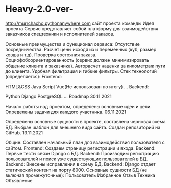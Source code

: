 # Heavy-2.0-ver-
http://murrchacho.pythonanywhere.com сайт проекта команды
Идея проекта
Сервис представляет собой платформу для взаимодействия заказчиков спецтехники и исполнителей заказов.

Основные преимущества и функционал сервиса:
Отсутствие посредничества.
Расчет цены исходя из и переменных (куб, размер ковша и т.д).
Проверка состояния заказа.
Социофобоориентированность (сервис должен минимизировать общение клиента и заказчика).
Авторасчет наценки за километраж пути до клиента.
Удобная фильтрация и гибкие фильтры.
Стек технологий (определяется):
Frontend:


HTML&CSS
Java Script
Vue(Не использован по итогу)
...
Backend:

Python
Django
PostgreSQL
...
Roadmap
30.11.2021

Начало работы над проектом, определены основные идеи и цели.
Определены задачи для каждого участника.
06.11.2021

Определены основные сущности в проекте, составлена черновая схема БД.
Выбран шаблон для внешнего вида сайта.
Создан репозиторий на GitHub.
13.11.2021

Общие: Составлен начальный план для взаимодействия пользователя с сайтом.
Frontend: Создаем страницу регистрации и входа.
Backend: Первые тесты связи Django с БД.
Backend: Производим регистрацию пользователей и поиск уже существующих пользователей в БД.
Backend: Внесены исправления в схему БД.
Backend: Django отдает статический контент на порту 8000.
Основные сущности БД (не включая промежуточные):
Пользователь
Избранное
Отзыв
Техника
Объявление
